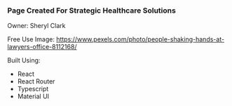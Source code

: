 ### Page Created For Strategic Healthcare Solutions

Owner: Sheryl Clark

Free Use Image: https://www.pexels.com/photo/people-shaking-hands-at-lawyers-office-8112168/

Built Using:

- React
- React Router
- Typescript
- Material UI
